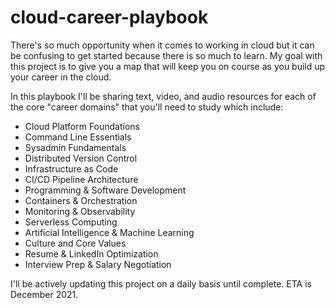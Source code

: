 # cloud-career-playbook
There's so much opportunity when it comes to working in cloud but it can be confusing to get started because there is so much to learn. My goal with this project is to give you a map that will keep you on course as you build up your career in the cloud.

In this playbook I'll be sharing text, video, and audio resources for each of the core "career domains" that you'll need to study which include:

* Cloud Platform Foundations
* Command Line Essentials
* Sysadmin Fundamentals
* Distributed Version Control
* Infrastructure as Code
* CI/CD Pipeline Architecture
* Programming & Software Development
* Containers & Orchestration
* Monitoring & Observability
* Serverless Computing
* Artificial Intelligence & Machine Learning
* Culture and Core Values
* Resume & LinkedIn Optimization
* Interview Prep & Salary Negotiation

I'll be actively updating this project on a daily basis until complete. ETA is December 2021.